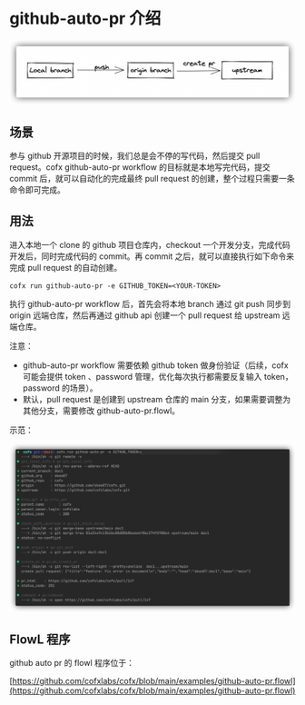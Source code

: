 # github-auto-pr 介绍

<img src="assets/auto-pr.png" style="zoom:67%;" />

## 场景

参与 github 开源项目的时候，我们总是会不停的写代码，然后提交 pull request。cofx github-auto-pr workflow 的目标就是本地写完代码，提交 commit 后，就可以自动化的完成最终 pull request 的创建，整个过程只需要一条命令即可完成。

## 用法

进入本地一个 clone 的 github 项目仓库内，checkout 一个开发分支，完成代码开发后，同时完成代码的 commit。再 commit 之后，就可以直接执行如下命令来完成 pull request 的自动创建。

```shell
cofx run github-auto-pr -e GITHUB_TOKEN=<YOUR-TOKEN>
```

执行 github-auto-pr workflow 后，首先会将本地 branch 通过 git push 同步到 origin 远端仓库，然后再通过 github  api 创建一个 pull request 给 upstream 远端仓库。

注意：

* github-auto-pr workflow 需要依赖 github token 做身份验证（后续，cofx 可能会提供 token 、password 管理，优化每次执行都需要反复输入 token，password 的场景）。
* 默认，pull request 是创建到 upstream 仓库的 main 分支，如果需要调整为其他分支，需要修改 github-auto-pr.flowl。 

示范：

<img src="assets/auto-pr-demo.png" style="zoom:67%;" />

## FlowL 程序

github auto pr 的 flowl 程序位于：

[https://github.com/cofxlabs/cofx/blob/main/examples/github-auto-pr.flowl](https://github.com/cofxlabs/cofx/blob/main/examples/github-auto-pr.flowl)

